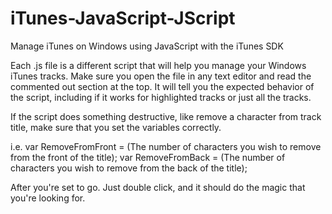 iTunes-JavaScript-JScript
=========================

Manage iTunes on Windows using JavaScript with the iTunes SDK


Each .js file is a different script that will help you manage your Windows iTunes tracks. Make sure you open the file in any text editor and read the commented out section at the top. It will tell you the expected behavior of the script, including if it works for highlighted tracks or just all the tracks.


If the script does something destructive, like remove a character from track title, make sure that you set the variables correctly.

i.e.
  var RemoveFromFront = (The number of characters you wish to remove from the front of the title);
  var RemoveFromBack = (The number of characters you wish to remove from the back of the title);


After you're set to go. Just double click, and it should do the magic that you're looking for.
